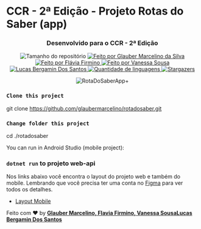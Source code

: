 # CCR - 2ª Edição - Projeto Rotas do Saber (app)

<h3 align="center">Desenvolvido para o CCR - 2ª Edição</h3>

<p align="center">
  <img alt="Tamanho do repositório" src="https://img.shields.io/github/repo-size/glaubermarcelino/rotadosaber">
  
  <a href="https://www.instagram.com/mrglauber/">
    <img alt="Feito por Glauber Marcelino da Silva" src="https://img.shields.io/badge/made%20by-Glauber%20Marcelino-%2304D361">
  <img alt="Feito por Flávia Firmino" src="https://img.shields.io/badge/made%20by-Flavia%20Firmino-%2304D361">
  <img alt="Feito por Vanessa Sousa" src="https://img.shields.io/badge/made%20by-Vanessa%20Sousa-%2304D361">
  <img alt="Lucas Bergamin Dos Santos" src="https://img.shields.io/badge/made%20by-Lucas%20Bergamin%20Dos%20Santos-%2304D361">
  </a>
  
  <a href="https://github.com/glaubermarcelino/rotadosaber/search?l=typescript">
    <img alt="Quantidade de linguagens" src="https://img.shields.io/github/languages/count/glaubermarcelino/rotadosaber">
  </a>
  
  <a href="https://github.com/glaubermarcelino/rotadosaber/stargazers">
    <img alt="Stargazers" src="https://img.shields.io/github/stars/glaubermarcelino/rotadosaber">
  </a>
</p>

<p align="center"> <img src="https://github.com/glaubermarcelino/rotadosaber/blob/main/screens/rotadosaber.gif?raw=true" alt="RotaDoSaberApp+" /> </p>


### `Clone this project`
git clone https://github.com/glaubermarcelino/rotadosaber.git

### `Change folder this project`
cd ./rotadosaber

You can run in Android Studio (mobile project):

### `dotnet run` to projeto web-api


Nos links abaixo você encontra o layout do projeto web e também do mobile. Lembrando que você precisa ter uma conta no [Figma](http://figma.com/) para ver todos os detalhes.

- [Layout Mobile](https://www.figma.com/file/F6bOtBLHTNgUyGhl63aR5i/CCR---2%C2%BA-EDI%C3%87%C3%83O)

Feito com ♥ by <strong><a href="https://www.linkedin.com/in/gtstecnologia/">Glauber Marcelino, </a></strong> <strong><a href="https://www.linkedin.com/in/flaviafirmino/">Flavia Firmino, </a></strong> <strong><a href="https://www.linkedin.com/in/vanessa-sousa-9a195386/">Vanessa Sousa</a></strong><strong><a href="https://www.linkedin.com/in/lucas-bergamin-8a44aa1a7/">Lucas Bergamin Dos Santos</a></strong>
